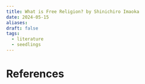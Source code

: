 ```yaml
---
title: What is Free Religion? by Shinichiro Imaoka
date: 2024-05-15
aliases: 
draft: false
tags:
  - literature
  - seedlings
---
```


# References